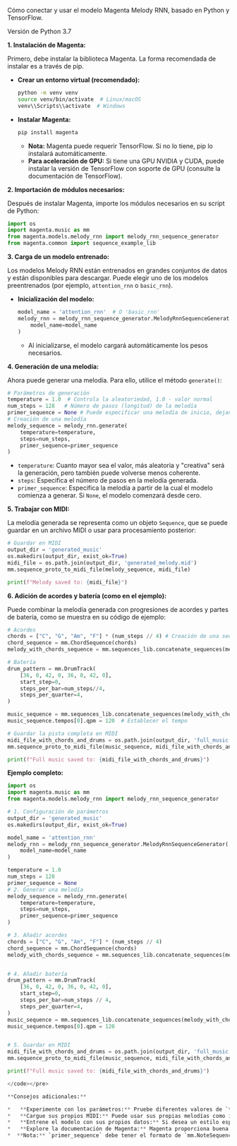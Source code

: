 Cómo conectar y usar el modelo Magenta Melody RNN, basado en Python y TensorFlow.

Versión de Python 3.7

**1. Instalación de Magenta:**

Primero, debe instalar la biblioteca Magenta. La forma recomendada de instalar es a través de pip.

*   **Crear un entorno virtual (recomendado):**
    ```bash
    python -m venv venv
    source venv/bin/activate  # Linux/macOS
    venv\\Scripts\\activate  # Windows
    ```
*   **Instalar Magenta:**
    ```bash
    pip install magenta
    ```
    *   **Nota:** Magenta puede requerir TensorFlow. Si no lo tiene, pip lo instalará automáticamente.
    *   **Para aceleración de GPU:** Si tiene una GPU NVIDIA y CUDA, puede instalar la versión de TensorFlow con soporte de GPU (consulte la documentación de TensorFlow).

**2. Importación de módulos necesarios:**

Después de instalar Magenta, importe los módulos necesarios en su script de Python:
```python
import os
import magenta.music as mm
from magenta.models.melody_rnn import melody_rnn_sequence_generator
from magenta.common import sequence_example_lib
```

**3. Carga de un modelo entrenado:**

Los modelos Melody RNN están entrenados en grandes conjuntos de datos y están disponibles para descargar. Puede elegir uno de los modelos preentrenados (por ejemplo, `attention_rnn` o `basic_rnn`).

*   **Inicialización del modelo:**
    ```python
    model_name = 'attention_rnn'  # O 'basic_rnn'
    melody_rnn = melody_rnn_sequence_generator.MelodyRnnSequenceGenerator(
        model_name=model_name
    )
    ```
    *   Al inicializarse, el modelo cargará automáticamente los pesos necesarios.

**4. Generación de una melodía:**

Ahora puede generar una melodía. Para ello, utilice el método `generate()`:
```python
# Parámetros de generación
temperature = 1.0  # Controla la aleatoriedad, 1.0 - valor normal
num_steps = 128   # Número de pasos (longitud) de la melodía
primer_sequence = None # Puede especificar una melodía de inicio, dejando None, el modelo comenzará desde cero.
# Creación de una melodía
melody_sequence = melody_rnn.generate(
    temperature=temperature,
    steps=num_steps,
    primer_sequence=primer_sequence
)
```
*   `temperature`: Cuanto mayor sea el valor, más aleatoria y "creativa" será la generación, pero también puede volverse menos coherente.
*   `steps`: Especifica el número de pasos en la melodía generada.
*  `primer_sequence`: Especifica la melodía a partir de la cual el modelo comienza a generar. Si `None`, el modelo comenzará desde cero.

**5. Trabajar con MIDI:**

La melodía generada se representa como un objeto `Sequence`, que se puede guardar en un archivo MIDI o usar para procesamiento posterior:
```python
# Guardar en MIDI
output_dir = 'generated_music'
os.makedirs(output_dir, exist_ok=True)
midi_file = os.path.join(output_dir, 'generated_melody.mid')
mm.sequence_proto_to_midi_file(melody_sequence, midi_file)

print(f"Melody saved to: {midi_file}")
```

**6. Adición de acordes y batería (como en el ejemplo):**

Puede combinar la melodía generada con progresiones de acordes y partes de batería, como se muestra en su código de ejemplo:
```python
# Acordes
chords = ["C", "G", "Am", "F"] * (num_steps // 4) # Creación de una secuencia de acordes, por repetición
chord_sequence = mm.ChordSequence(chords)
melody_with_chords_sequence = mm.sequences_lib.concatenate_sequences(melody_sequence, chord_sequence)

# Batería
drum_pattern = mm.DrumTrack(
    [36, 0, 42, 0, 36, 0, 42, 0],
    start_step=0,
    steps_per_bar=num_steps//4,
    steps_per_quarter=4,
)

music_sequence = mm.sequences_lib.concatenate_sequences(melody_with_chords_sequence, drum_pattern)
music_sequence.tempos[0].qpm = 120  # Establecer el tempo

# Guardar la pista completa en MIDI
midi_file_with_chords_and_drums = os.path.join(output_dir, 'full_music.mid')
mm.sequence_proto_to_midi_file(music_sequence, midi_file_with_chords_and_drums)

print(f"Full music saved to: {midi_file_with_chords_and_drums}")
```

**Ejemplo completo:**

```python
import os
import magenta.music as mm
from magenta.models.melody_rnn import melody_rnn_sequence_generator

# 1. Configuración de parámetros
output_dir = 'generated_music'
os.makedirs(output_dir, exist_ok=True)

model_name = 'attention_rnn'
melody_rnn = melody_rnn_sequence_generator.MelodyRnnSequenceGenerator(
    model_name=model_name
)

temperature = 1.0
num_steps = 128
primer_sequence = None
# 2. Generar una melodía
melody_sequence = melody_rnn.generate(
    temperature=temperature,
    steps=num_steps,
    primer_sequence=primer_sequence
)

# 3. Añadir acordes
chords = ["C", "G", "Am", "F"] * (num_steps // 4)
chord_sequence = mm.ChordSequence(chords)
melody_with_chords_sequence = mm.sequences_lib.concatenate_sequences(melody_sequence, chord_sequence)


# 4. Añadir batería
drum_pattern = mm.DrumTrack(
    [36, 0, 42, 0, 36, 0, 42, 0],
    start_step=0,
    steps_per_bar=num_steps // 4,
    steps_per_quarter=4,
)
music_sequence = mm.sequences_lib.concatenate_sequences(melody_with_chords_sequence, drum_pattern)
music_sequence.tempos[0].qpm = 120


# 5. Guardar en MIDI
midi_file_with_chords_and_drums = os.path.join(output_dir, 'full_music.mid')
mm.sequence_proto_to_midi_file(music_sequence, midi_file_with_chords_and_drums)

print(f"Full music saved to: {midi_file_with_chords_and_drums}")

</code></pre>

**Consejos adicionales:**

*   **Experimente con los parámetros:** Pruebe diferentes valores de `temperature` y `num_steps`.
*   **Cargue sus propios MIDI:** Puede usar sus propias melodías como inicio (`primer_sequence`).
*   **Entrene el modelo con sus propios datos:** Si desea un estilo específico, intente entrenar el modelo con su propio conjunto de datos.
*   **Explore la documentación de Magenta:** Magenta proporciona buena documentación y ejemplos.
*  **Nota:** `primer_sequence` debe tener el formato de `mm.NoteSequence()`.

